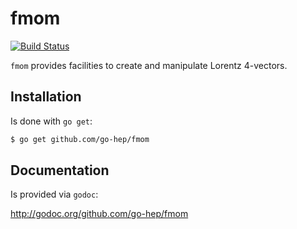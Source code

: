 fmom
====

[![Build Status](https://secure.travis-ci.org/go-hep/fmom.png)](http://travis-ci.org/go-hep/fmom)

`fmom` provides facilities to create and manipulate Lorentz 4-vectors.

## Installation

Is done with `go get`:

```sh
$ go get github.com/go-hep/fmom
```

## Documentation

Is provided via `godoc`:

  http://godoc.org/github.com/go-hep/fmom

